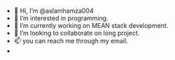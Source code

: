 - 👋 Hi, I’m @aslamhamza004
- 👀 I’m interested in programming.
- 🌱 I’m currently working on MEAN stack development.
- 💞️ I’m looking to collaborate on long project.
- 📫 you can reach me through my email.
- 

<!---
aslamhamza004/aslamhamza004 is a ✨ special ✨ repository because its `README.md` (this file) appears on your GitHub profile.
You can click the Preview link to take a look at your changes.
--->
